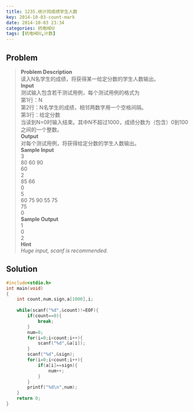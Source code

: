 ```yaml
---
title: 1235.统计同成绩学生人数
key: 2014-10-03-count-mark
date: 2014-10-03 23:34
categories: 杭电HDU
tags: [杭电HDU,计数]
---
```

## Problem
>**Problem Description**  
读入N名学生的成绩，将获得某一给定分数的学生人数输出。  
**Input**  
测试输入包含若干测试用例，每个测试用例的格式为  
第1行：N  
第2行：N名学生的成绩，相邻两数字用一个空格间隔。  
第3行：给定分数  
当读到N=0时输入结束。其中N不超过1000，成绩分数为（包含）0到100之间的一个整数。  
**Output**  
对每个测试用例，将获得给定分数的学生人数输出。  
**Sample Input**  
3  
80 60 90  
60  
2  
85 66  
0  
5  
60 75 90 55 75  
75  
0   
**Sample Output**  
1  
0  
2  
**Hint**  
*Huge input, scanf is recommended.*  

## Solution
```cpp
#include<stdio.h>
int main(void)
{
    int count,num,sign,a[1000],i;
    
    while(scanf("%d",&count)!=EOF){
        if(count==0){
            break;
        }
        num=0;
        for(i=0;i<count;i++){
            scanf("%d",&a[i]);
        }
        scanf("%d",&sign);
        for(i=0;i<count;i++){
            if(a[i]==sign){
                num++;
            }
        }
        printf("%d\n",num);
    }
    return 0;
} 
```
